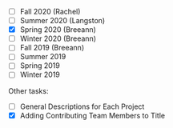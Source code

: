 - [ ] Fall 2020 (Rachel)
- [ ] Summer 2020 (Langston)
- [x] Spring 2020 (Breeann)
- [ ] Winter 2020 (Breeann)
- [ ] Fall 2019 (Breeann)
- [ ] Summer 2019
- [ ] Spring 2019
- [ ] Winter 2019

Other tasks: 
- [ ] General Descriptions for Each Project 
- [x] Adding Contributing Team Members to Title
